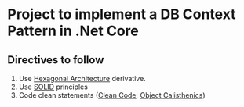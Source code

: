 # Project to implement a DB Context Pattern in .Net Core

## Directives to follow
1. Use [Hexagonal Architecture](https://marcus-biel.com/hexagonal-architecture/) derivative.
2. Use [SOLID](https://medium.com/mindorks/solid-principles-explained-with-examples-79d1ce114ace) principles
3. Code clean statements ([Clean Code](https://medium.com/mindorks/how-to-write-clean-code-lessons-learnt-from-the-clean-code-robert-c-martin-9ffc7aef870c); [Object Calisthenics](https://williamdurand.fr/2013/06/03/object-calisthenics/))